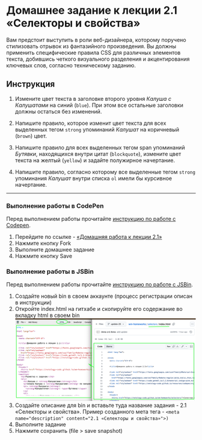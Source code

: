 # Домашнее задание к лекции 2.1 «Селекторы и свойства»

Вам предстоит выступить в роли веб-дизайнера, которому поручено стилизовать отрывок из фантазийного произведения. Вы должны применить специфические правила CSS для различных элементов текста, добившись четкого визуального разделения и акцентирования ключевых слов, согласно техническому заданию.

## Инструкция

1. Измените цвет текста в заголовке второго уровня *Калуша с Калушатами* на синий (`blue`). При этом все остальные заголовки должны остаться без изменений.

2. Напишите правило, которое изменит цвет текста для всех выделенных тегом `strong` упоминаний *Калушат* на коричневый (`brown`) цвет.

3. Напишите правило для всех выделенных тегом span упоминаний *Бутявки*, находящихся внутри цитат (`blockquote`), измените цвет текста на желтый (`yellow`) и задайте полужирное начертание.

4. Напишите правило, согласно которому все выделенные тегом `strong` упоминания *Калушат* внутри списка `ol` имели бы курсивное начертание.

---
### Выполнение работы в CodePen
Перед выполнением работы прочитайте [инструкцию по работе с Codepen](https://github.com/netology-code/guides/blob/master/codepen/).
1. Перейдите по ссылке - [«Домашняя работа к лекции 2.1»](https://codepen.io/Netology/pen/wrbVxQ?editors=1100)
2. Нажмите кнопку Fork
3. Выполните домашнее задание
4. Нажмите кнопку Save

### Выполнение работы в JSBin
Перед выполнением работы прочитайте [инструкцию по работе с JSВin](https://github.com/netology-code/guides/tree/master/jsbin).
1. Создайте новый bin в своем аккаунте (процесс регистрации описан в инструкции)
2. Откройте index.html на гитхабе и скопируйте его содержание во вкладку html в своем bin
![Иллюстрация к шагу](./images/jsbin.png)
3. Создайте описание для bin и вставьте туда название задания - 2.1 «Селекторы и свойства». Пример созданного мета тега -  ```<meta name="description" content="2.1 «Селекторы и свойства»">)```
4. Выполните задание
5. Нажмите сохранить (file > save snapshot)
